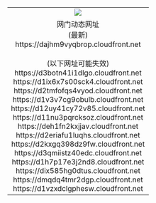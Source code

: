 ﻿<table>
  <tr></tr>
  <tr><td colspan=2 align=center><img src="https://dajhm9vyqbrop.cloudfront.net/Up/oGate.jpg" /></td></tr>
  <tr><td colspan=2 align=center>网门动态网址<br/>(最新)
<br>https://dajhm9vyqbrop.cloudfront.net
<br/><br/>(以下网址可能失效)
<br>https://d3botn41i1dlgo.cloudfront.net
<br>https://d1ix6x7s00sck4.cloudfront.net
<br>https://d2tmfofqs4vyod.cloudfront.net
<br>https://d1v3v7cg9obulb.cloudfront.net
<br>https://d12uy41cy72v85.cloudfront.net
<br>https://d11nu3pqrcksoz.cloudfront.net
<br>https://deh1fn2kxjjav.cloudfront.net
<br>https://d2eriafu1luqhs.cloudfront.net
<br>https://d2kxgq398dz9fw.cloudfront.net
<br>https://d3qmiistz40edc.cloudfront.net
<br>https://d1h7p17e3j2nd8.cloudfront.net
<br>https://dix585hg0dtus.cloudfront.net
<br>https://dmqdq4tmr2dgp.cloudfront.net
<br>https://d1vzxdclgphesw.cloudfront.net
    </td>
  </tr>
</table>
